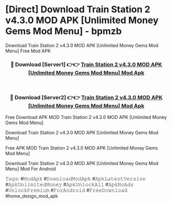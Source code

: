 # [Direct] Download Train Station 2 v4.3.0 MOD APK [Unlimited Money Gems Mod Menu] - bpmzb
Download Train Station 2 v4.3.0 MOD APK [Unlimited Money Gems Mod Menu] Free Mod APK

<div align="center">
<h3>🔴 Download [Server1] 👉👉 <a href="https://apk-comot.site?title=Train_Station_2_v4.3.0_MOD_APK_[Unlimited_Money_Gems_Mod_Menu]">Train Station 2 v4.3.0 MOD APK [Unlimited Money Gems Mod Menu] Mod Apk</a></h3><br>

<h3>🔴 Download [Server2] 👉👉 <a href="https://apk-comot.site?title=Train_Station_2_v4.3.0_MOD_APK_[Unlimited_Money_Gems_Mod_Menu]">Train Station 2 v4.3.0 MOD APK [Unlimited Money Gems Mod Menu] Mod Apk</a></h3>
</div>


Free Download APK MOD Train Station 2 v4.3.0 MOD APK [Unlimited Money Gems Mod Menu]

Download Train Station 2 v4.3.0 MOD APK [Unlimited Money Gems Mod Menu] 

Free APK MOD Train Station 2 v4.3.0 MOD APK [Unlimited Money Gems Mod Menu] 

Download Train Station 2 v4.3.0 MOD APK [Unlimited Money Gems Mod Menu] Mod For Android

𝚃𝚊𝚐𝚜: #𝙼𝚘𝚍𝙰𝚙𝚔 #𝙳𝚘𝚠𝚗𝚕𝚘𝚊𝚍𝙼𝚘𝚍𝙰𝚙𝚔 #𝙰𝚙𝚔𝙻𝚊𝚝𝚎𝚜𝚝𝚅𝚎𝚛𝚜𝚒𝚘𝚗 #𝙰𝚙𝚔𝚄𝚗𝚕𝚒𝚖𝚒𝚝𝚎𝚍𝙼𝚘𝚗𝚎𝚢 #𝙰𝚙𝚔𝚄𝚗𝚕𝚘𝚌𝚔𝙰𝚕𝚕 #𝙰𝚙𝚔𝙽𝚘𝙰𝚍𝚜 #𝚄𝚗𝚕𝚘𝚌𝚔𝙿𝚛𝚎𝚖𝚒𝚞𝚖 #𝙵𝚘𝚛𝙰𝚗𝚍𝚛𝚘𝚒𝚍 #𝙵𝚛𝚎𝚎𝙳𝚘𝚠𝚗𝚕𝚘𝚊𝚍 #home_design_mod_apk